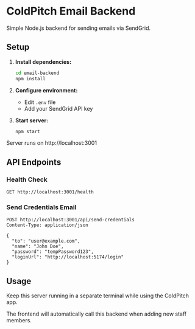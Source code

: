 # ColdPitch Email Backend

Simple Node.js backend for sending emails via SendGrid.

## Setup

1. **Install dependencies:**
   ```bash
   cd email-backend
   npm install
   ```

2. **Configure environment:**
   - Edit `.env` file
   - Add your SendGrid API key

3. **Start server:**
   ```bash
   npm start
   ```

Server runs on http://localhost:3001

## API Endpoints

### Health Check
```
GET http://localhost:3001/health
```

### Send Credentials Email
```
POST http://localhost:3001/api/send-credentials
Content-Type: application/json

{
  "to": "user@example.com",
  "name": "John Doe",
  "password": "tempPassword123",
  "loginUrl": "http://localhost:5174/login"
}
```

## Usage

Keep this server running in a separate terminal while using the ColdPitch app.

The frontend will automatically call this backend when adding new staff members.
